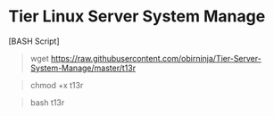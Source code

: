 # Tier Linux Server System Manage
[BASH Script]

> wget https://raw.githubusercontent.com/obirninja/Tier-Server-System-Manage/master/t13r

> chmod +x t13r

> bash t13r

